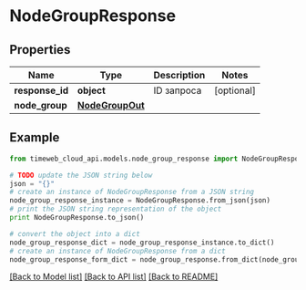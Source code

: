 # NodeGroupResponse


## Properties
Name | Type | Description | Notes
------------ | ------------- | ------------- | -------------
**response_id** | **object** | ID запроса | [optional] 
**node_group** | [**NodeGroupOut**](NodeGroupOut.md) |  | 

## Example

```python
from timeweb_cloud_api.models.node_group_response import NodeGroupResponse

# TODO update the JSON string below
json = "{}"
# create an instance of NodeGroupResponse from a JSON string
node_group_response_instance = NodeGroupResponse.from_json(json)
# print the JSON string representation of the object
print NodeGroupResponse.to_json()

# convert the object into a dict
node_group_response_dict = node_group_response_instance.to_dict()
# create an instance of NodeGroupResponse from a dict
node_group_response_form_dict = node_group_response.from_dict(node_group_response_dict)
```
[[Back to Model list]](../README.md#documentation-for-models) [[Back to API list]](../README.md#documentation-for-api-endpoints) [[Back to README]](../README.md)


